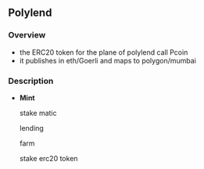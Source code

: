 ## Polylend

### Overview

- the ERC20 token for the plane of polylend call Pcoin
- it publishes in eth/Goerli and maps to polygon/mumbai

### Description

- **Mint**

  stake matic 

  lending

  farm

  stake erc20 token


